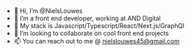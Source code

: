 - 👋 Hi, I’m @NielsLouwes
- 👀 I’m a front end developer, working at AND Digital
- 🌱 My stack is Javascript/Typescript/React/Next.js/GraphQl
- 💞️ I’m looking to collaborate on cool front end projects
- 📫 You can reach out to me @ nielslouwes45@gmail.com

<!---
NielsLouwes/NielsLouwes is a ✨ special ✨ repository because its `README.md` (this file) appears on your GitHub profile.
You can click the Preview link to take a look at your changes.
--->
